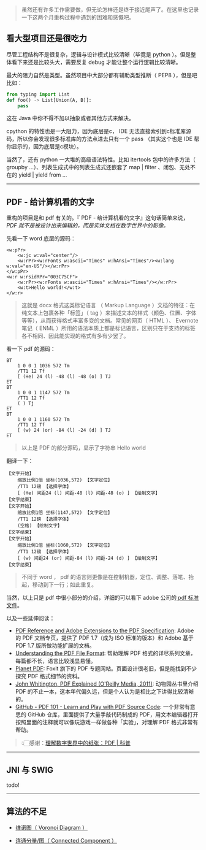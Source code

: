 > 虽然还有许多工作需要做，但无论怎样还是终于接近尾声了。在这里也记录一下这两个月重构过程中遇到的困难和感慨吧。

## 看大型项目还是很吃力

尽管工程结构不是很复杂，逻辑与设计模式比较清晰（毕竟是 python ）。但是整体看下来还是比较头大，需要反复 debug 才能让整个运行逻辑比较清晰。

最大的阻力自然是类型。虽然项目中大部分都有辅助类型推断（ PEP8 ），但是吧比如：

```python
from typing import List
def foo() -> List[Union(A, B)]:
    pass
```

这在 Java 中你不得不加以抽象或者其他方式来解决。

cpython 的特性也是一大阻力，因为底层是c， IDE 无法直接索引到c标准库源码，所以你会发现很多标准库的方法点进去只有一个 pass （其实这个也是 IDE 帮你显示的，因为底层是c模块）。

当然了，还有 python 一大堆的高级语法特性。比如 itertools 包中的许多方法（ groupby ...）、列表生成式中的列表生成式还嵌套了 map | filter 、闭包、无处不在的 yield | yield from ...

---

## PDF - 给计算机看的文字

重构的项目是和 pdf 有关的。『 PDF - 给计算机看的文字』这句话简单来说， *_PDF 就不是被设计出来编辑的，而是实体文档在数字世界中的影像。_*

先看一下 word 底层的源码：
```
<w:pPr>
    <w:jc w:val="center"/>
    <w:rPr><w:rFonts w:ascii="Times" w:hAnsi="Times"/><w:lang w:val="en-US"/></w:rPr>
</w:pPr>
<w:r w:rsidRPr="003C75CF">
    <w:rPr><w:rFonts w:ascii="Times" w:hAnsi="Times"/></w:rPr>
    <w:t>Hello world!</w:t>
</w:r>
```
> 这就是 docx 格式这类标记语言 （ Markup Language ）文档的特征：在纯文本上包裹各种「标签」（ tag ）来描述文本的样式（颜色、位置、字体等等），从而获得格式丰富多变的文档。常见的网页（ HTML ）、 Evernote 笔记（ ENML ）所用的语法本质上都是标记语言，区别只在于支持的标签各不相同、因此能实现的格式有多有少罢了。

看一下 pdf 的源码：

```
BT
    1 0 0 1 1036 572 Tm
    /TT1 12 Tf
    [ (He) 24 (l) -48 (l) -48 (o) ] TJ
ET
BT
    1 0 0 1 1147 572 Tm
    /TT1 12 Tf
    ( ) Tj
ET
BT
    1 0 0 1 1160 572 Tm
    /TT1 12 Tf
    [ (w) 24 (or) -84 (l) -24 (d) ] TJ
ET
```
> 以上是 PDF 的部分源码，显示了字符串 Hello world

翻译一下：
```
【文字开始】
    缩放比例1倍 坐标(1036,572) 【文字定位】
    /TT1 12磅 【选择字体】
    [ (He) 间距24 (l) 间距-48 (l) 间距-48 (o) ] 【绘制文字】
【文字结束】
【文字开始】
    缩放比例1倍 坐标(1147,572) 【文字定位】
    /TT1 12磅 【选择字体】
    (空格) 【绘制文字】
【文字结束】
【文字开始】
    缩放比例1倍 坐标(1060,572) 【文字定位】
    /TT1 12磅 【选择字体】
    [ (w) 间距24 (or) 间距-84 (l) 间距-24 (d) ] 【绘制文字】
【文字结束】
```
>  不同于 word ， pdf 的语言则更像是在控制机器，定位、调整、落笔、抬起，移动到下一行；如此重复。

当然，以上只是 pdf 中很小部分的介绍，详细的可以看下 adobe 公司的[ pdf 标准文件](https://www.adobe.com/content/dam/acom/en/devnet/pdf/pdfs/PDF32000_2008.pdf)。

以及一些延伸阅读：

* [PDF Reference and Adobe Extensions to the PDF Specification](https://www.adobe.com/devnet/pdf/pdf_reference.html): Adobe 的 PDF 文档专页，提供了 PDF 1.7（成为 ISO 标准的版本）和 Adobe 基于 PDF 1.7 版所做功能扩展的文档。
* [Understanding the PDF File Format](https://blog.idrsolutions.com/2013/01/understanding-the-pdf-file-format-overview): 帮助理解 PDF 格式的详尽系列文章，每篇都不长，语言比较浅显易懂。
* [Planet PDF](http://www.planetpdf.com/): Foxit 旗下的 PDF 专题网站。页面设计很老旧，但是能找到不少探究 PDF 格式细节的资料。 
* [John Whitington, PDF Explained (O'Reilly Media, 2011)](https://github.com/zxyle/PDF-Explained): 动物园丛书里介绍 PDF 的不止一本，这本年代偏久远，但是个人认为是相比之下讲得比较清晰的。
* [GitHub - PDF 101 - Learn and Play with PDF Source Code](https://github.com/angea/PDF101): 一个非常有意思的 GitHub 仓库，里面提供了大量手敲代码制成的 PDF，用文本编辑器打开按照里面的注释就可以像玩游戏一样做各种「实验」，对理解 PDF 格式非常有帮助。

> 👆🏻感谢：[理解数字世界中的纸张：PDF | 科普](https://zhuanlan.zhihu.com/p/44360779)

---

## JNI 与 SWIG 

todo!

---

## 算法的不足

* [维诺图（ Voronoi Diagram ）](https://zh.wikipedia.org/wiki/%E6%B2%83%E7%BD%97%E8%AF%BA%E4%BC%8A%E5%9B%BE)

* [连通分量/图（ Connected Component ）](https://zh.wikipedia.org/wiki/%E8%BF%9E%E9%80%9A%E5%9B%BE)